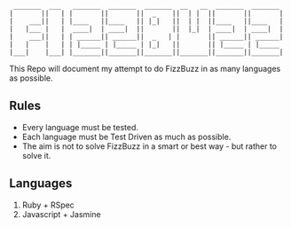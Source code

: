 ```
 _______  ___   _______  _______  _______  __   __  _______  _______ 
|       ||   | |       ||       ||  _    ||  | |  ||       ||       |
|    ___||   | |____   ||____   || |_|   ||  | |  ||____   ||____   |
|   |___ |   |  ____|  | ____|  ||       ||  |_|  | ____|  | ____|  |
|    ___||   | | ______|| ______||  _   | |       || ______|| ______|
|   |    |   | | |_____ | |_____ | |_|   ||       || |_____ | |_____ 
|___|    |___| |_______||_______||_______||_______||_______||_______|
```

This Repo will document my attempt to do FizzBuzz in as many languages as possible.

## Rules

* Every language must be tested.
* Each language must be Test Driven as much as possible.
* The aim is not to solve FizzBuzz in a smart or best way - but rather to solve it.


## Languages

1. Ruby + RSpec
2. Javascript + Jasmine
